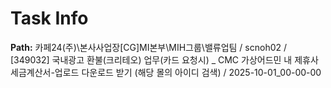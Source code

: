 # Task Info

**Path:** 카페24(주)\본사사업장\[CG]MI본부\MIH그룹\밸류업팀 / scnoh02 / [349032] 국내광고 환불(크리테오) 업무(카드 요청시) _ CMC 가상어드민 내 제휴사세금계산서-업로드 다운로드 받기 (해당 몰의 아이디 검색) / 2025-10-01_00-00-00

